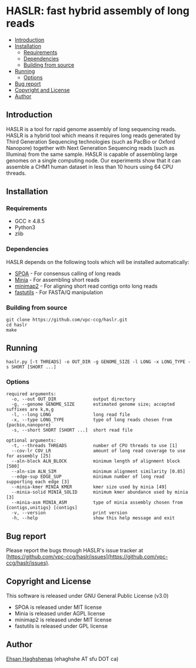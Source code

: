 # HASLR: fast hybrid assembly of long reads

- [Introduction](#introduction)
- [Installation](#installation)
  - [Requirements](#requirements)
  - [Dependencies](#dependencies)
  - [Building from source](#building)
- [Running](#running)
  - [Options](#options)
- [Bug report](#bugs)
- [Copyright and License](#license)
- [Author](#author)

## <a name="about"></a>Introduction
HASLR is a tool for rapid genome assembly of long sequencing reads. HASLR is a hybrid tool which means it requires long reads generated by Third Generation Sequencing technologies (such as PacBio or Oxford Nanopore) together with Next Generation Sequencing reads (such as Illumina) from the same sample. HASLR is capable of assembling large genomes on a single computing node. Our experiments show that it can assemble a CHM1 human dataset in less than 10 hours using 64 CPU threads.

## <a name="installation"></a>Installation

### <a name="requirements"></a>Requirements
- GCC ≥ 4.8.5
- Python3
- zlib

### <a name="dependencies"></a>Dependencies
HASLR depends on the following tools which will be installed automatically:
- [SPOA](https://github.com/rvaser/spoa) - For consensus calling of long reads
- [Minia](https://github.com/GATB/minia) - For assembling short reads
- [minimap2](https://github.com/lh3/minimap2) - For aligning short read contigs onto long reads
- [fastutils](https://github.com/haghshenas/fastutils) - For FASTA/Q manipulation

### <a name="building"></a>Building from source
```
git clone https://github.com/vpc-ccg/haslr.git
cd haslr
make
```

## <a name="running"></a>Running
```
haslr.py [-t THREADS] -o OUT_DIR -g GENOME_SIZE -l LONG -x LONG_TYPE -s SHORT [SHORT ...]
```

### <a name="options"></a>Options
```
required arguments:
  -o, --out OUT_DIR              output directory
  -g, --genome GENOME_SIZE       estimated genome size; accepted suffixes are k,m,g
  -l, --long LONG                long read file
  -x, --type LONG_TYPE           type of long reads chosen from {pacbio,nanopore}
  -s, --short SHORT [SHORT ...]  short read file

optional arguments:
  -t, --threads THREADS          number of CPU threads to use [1]
  --cov-lr COV_LR                amount of long read coverage to use for assembly [25]
  --aln-block ALN_BLOCK          minimum length of alignment block [500]
  --aln-sim ALN_SIM              minimum alignment similarity [0.85]
  --edge-sup EDGE_SUP            minimum number of long read supporting each edge [3]
  --minia-kmer MINIA_KMER        kmer size used by minia [49]
  --minia-solid MINIA_SOLID      minimum kmer abundance used by minia [3]
  --minia-asm MINIA_ASM          type of minia assembly chosen from {contigs,unitigs} [contigs]
  -v, --version                  print version
  -h, --help                     show this help message and exit
```

## <a name="bugs"></a>Bug report
Please report the bugs through HASLR's issue tracker at [https://github.com/vpc-ccg/haslr/issues](https://github.com/vpc-ccg/haslr/issues).

## <a name="license"></a>Copyright and License
This software is released under GNU General Public License (v3.0)
- SPOA is released under MIT license
- Minia is released under AGPL license 
- minimap2 is released under MIT license
- fastutils is released under GPL license 

## <a name="author"></a>Author
[Ehsan Haghshenas](https://github.com/haghshenas) (ehaghshe AT sfu DOT ca)
